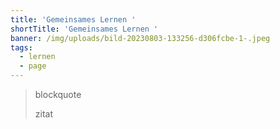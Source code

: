 ```yaml
---
title: 'Gemeinsames Lernen '
shortTitle: 'Gemeinsames Lernen '
banner: /img/uploads/bild-20230803-133256-d306fcbe-1-.jpeg
tags:
  - lernen
  - page
---
```

<blockquote><p>blockquote</p><div class="author">zitat</div></blockquote>
